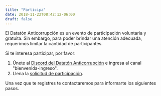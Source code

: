 ```yaml
---
title: "Participa"
date: 2018-11-22T08:42:12-06:00
draft: false
---
```


El Datatón Anticorrupción es un evento de participación voluntaria y gratuita. Sin embargo, para poder brindar una atención adecuada, requerimos limitar la cantidad de participantes.

Si te interesa participar, por favor:

1. Únete al [Discord del Datatón Anticorrupción](https://discord.gg/MxSr4txg) e ingresa al canal "bienvenida-ingreso".
2. Llena la [solicitud de participación](https://forms.gle/VBwyFQNDmSq1JE3A8).

Una vez que te registres te contactaremos para informarte los siguientes pasos.

